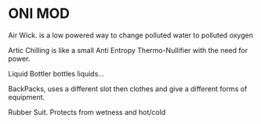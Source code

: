 # ONI MOD 

Air Wick. is a low powered way to change polluted water to polluted oxygen 

Artic Chilling is like a small Anti Entropy Thermo-Nullifier with the need for power.

Liquid Bottler bottles liquids... 

BackPacks, uses a different slot then clothes and give a different forms of equipment.   

Rubber Suit. Protects from wetness and hot/cold
